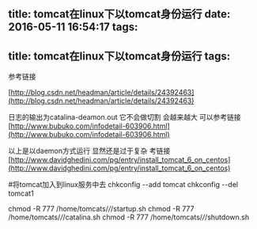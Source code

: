 title: tomcat在linux下以tomcat身份运行
date: 2016-05-11 16:54:17
tags:
---
title: tomcat在linux下以tomcat身份运行
tags:
---

参考链接

[http://blog.csdn.net/headman/article/details/24392463](http://blog.csdn.net/headman/article/details/24392463)

日志的输出为catalina-deamon.out
它不会做切割 会越来越大
可以参考链接
[http://www.bubuko.com/infodetail-603906.html](http://www.bubuko.com/infodetail-603906.html)

以上是以daemon方式运行 显然还是过于复杂
考链接
[http://www.davidghedini.com/pg/entry/install_tomcat_6_on_centos](http://www.davidghedini.com/pg/entry/install_tomcat_6_on_centos)

#将tomcat加入到linux服务中去
chkconfig --add tomcat 
chkconfig --del tomcat1 


chmod  -R 777 /home/tomcats/*/*/startup.sh 
chmod  -R 777 /home/tomcats/*/*/catalina.sh 
chmod  -R 777 /home/tomcats/*/*/shutdown.sh



